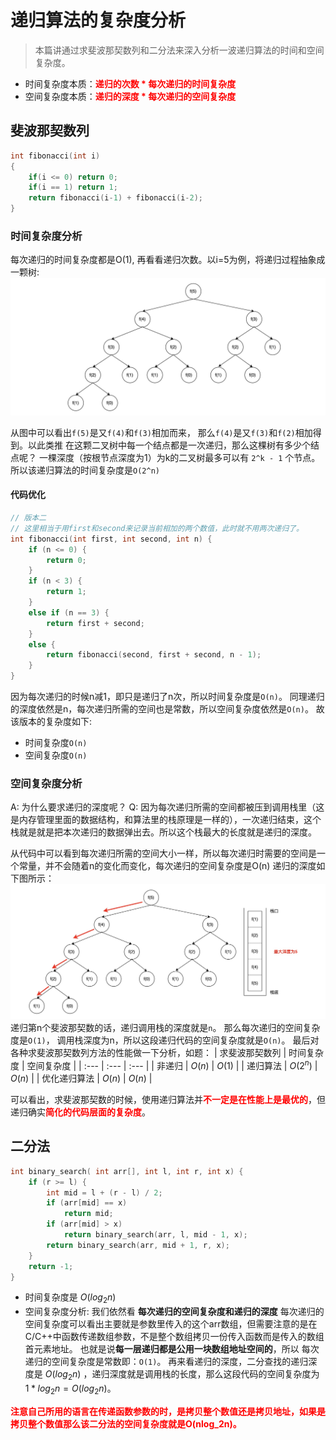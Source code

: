 # 递归算法的复杂度分析

> 本篇讲通过求斐波那契数列和二分法来深入分析一波递归算法的时间和空间复杂度。

- 时间复杂度本质：**<font style="color: red">递归的次数 * 每次递归的时间复杂度</font>**
- 空间复杂度本质：**<font style="color: red">递归的深度 * 每次递归的空间复杂度</font>**

## 斐波那契数列

```c
int fibonacci(int i)
{
    if(i <= 0) return 0;
    if(i == 1) return 1;
    return fibonacci(i-1) + fibonacci(i-2);
}
```

### 时间复杂度分析

每次递归的时间复杂度都是O(1), 再看看递归次数。以i=5为例，将递归过程抽象成一颗树:
![斐波那契_时间复杂度](/images/斐波那契_时间复杂度.jpg)

从图中可以看出`f(5)`是又`f(4)`和`f(3)`相加而来， 那么`f(4)`是又`f(3)`和`f(2)`相加得到。以此类推
在这颗二叉树中每一个结点都是一次递归，那么这棵树有多少个结点呢？
一棵深度（按根节点深度为1）为k的二叉树最多可以有 `2^k - 1` 个节点。所以该递归算法的时间复杂度是`O(2^n)`

#### 代码优化
```c
// 版本二
// 这里相当于用first和second来记录当前相加的两个数值，此时就不用两次递归了。
int fibonacci(int first, int second, int n) {
    if (n <= 0) {
        return 0;
    }
    if (n < 3) {
        return 1;
    }
    else if (n == 3) {
        return first + second;
    }
    else {
        return fibonacci(second, first + second, n - 1);
    }
}
```
因为每次递归的时候n减1，即只是递归了n次，所以时间复杂度是`O(n)`。
同理递归的深度依然是n，每次递归所需的空间也是常数，所以空间复杂度依然是`O(n)`。
故该版本的复杂度如下:
- 时间复杂度`O(n)`
- 空间复杂度`O(n)`

### 空间复杂度分析

A: 为什么要求递归的深度呢？
Q: 因为每次递归所需的空间都被压到调用栈里（这是内存管理里面的数据结构，和算法里的栈原理是一样的），一次递归结束，这个栈就是就是把本次递归的数据弹出去。所以这个栈最大的长度就是递归的深度。

从代码中可以看到每次递归所需的空间大小一样，所以每次递归时需要的空间是一个常量，并不会随着n的变化而变化，每次递归的空间复杂度是O(n)
递归的深度如下图所示：
![斐波那契_空间复杂度](/images/斐波那契_空间复杂度.jpg)
递归第n个斐波那契数的话，递归调用栈的深度就是`n`。
那么每次递归的空间复杂度是`O(1)`， 调用栈深度为n，所以这段递归代码的空间复杂度就是`O(n)`。
最后对各种求斐波那契数列方法的性能做一下分析，如题：
| 求斐波那契数列 | 时间复杂度 | 空间复杂度 |
| :--- | :--- | :--- |
| 非递归 | $O(n)$ | $O(1)$ |
| 递归算法 | $O(2^n)$ | $O(n)$ |
| 优化递归算法 | $O(n)$ | $O(n)$ |

可以看出，求斐波那契数的时候，使用递归算法并<font style="color:red">**不一定是在性能上是最优的**</font>，但递归确实<font style="color:red">**简化的代码层面的复杂度**</font>。

## 二分法
```c
int binary_search( int arr[], int l, int r, int x) {
    if (r >= l) {
        int mid = l + (r - l) / 2;
        if (arr[mid] == x)
            return mid;
        if (arr[mid] > x)
            return binary_search(arr, l, mid - 1, x);
        return binary_search(arr, mid + 1, r, x);
    }
    return -1;
}
```

- 时间复杂度是 $O(log_2n)$
- 空间复杂度分析:
我们依然看 **每次递归的空间复杂度和递归的深度**
每次递归的空间复杂度可以看出主要就是参数里传入的这个arr数组，但需要注意的是在C/C++中函数传递数组参数，不是整个数组拷贝一份传入函数而是传入的数组首元素地址。
也就是说**每一层递归都是公用一块数组地址空间的**，所以 每次递归的空间复杂度是常数即：`O(1)`。
再来看递归的深度，二分查找的递归深度是 $O(log_2n)$ ，递归深度就是调用栈的长度，那么这段代码的空间复杂度为 $1 * log_2n = O(log_2n)$。

<font style="color:red">**注意自己所用的语言在传递函数参数的时，是拷贝整个数值还是拷贝地址，如果是拷贝整个数值那么该二分法的空间复杂度就是O(nlog_2n)。**</font>